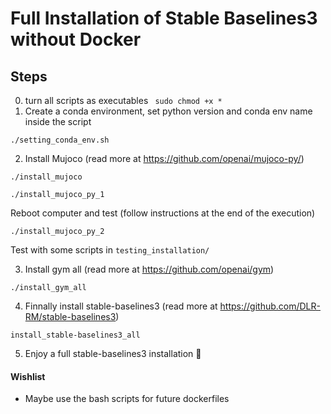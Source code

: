 # Full Installation of Stable Baselines3 without Docker

## Steps
0) turn all scripts as executables ``` sudo chmod +x *```
1) Create a conda environment, set python version and conda env name inside the script
``` 
./setting_conda_env.sh 
```
2) Install Mujoco (read more at https://github.com/openai/mujoco-py/)
``` 
./install_mujoco
```
``` 
./install_mujoco_py_1
```
Reboot computer and test (follow instructions at the end of the execution)
``` 
./install_mujoco_py_2
```
Test with some scripts in ```testing_installation/```

3) Install gym all (read more at https://github.com/openai/gym)
```
./install_gym_all
```
4) Finnally install stable-baselines3 (read more at https://github.com/DLR-RM/stable-baselines3)
```
install_stable-baselines3_all
```
5) Enjoy a full stable-baselines3 installation :snake: 

####  Wishlist
- Maybe use the bash scripts for future dockerfiles
